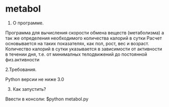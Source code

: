 # metabol
1. О программе.

Программа для вычисления скорости обмена веществ (метаболизма) а так же определения необходимого количества калорий в сутки
Расчет основывается на таких показателях, как пол, рост, вес и возраст. Количество калорий в сутки указывается в зависимости от активности
в течении дня, т.е. от минималных телодвижений до постоянной физ.активности

2.Требования.

Python версии не ниже 3.0

3. Как запустить?

Ввести в консоли: $python metabol.py

